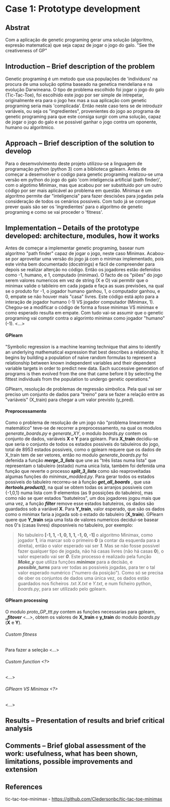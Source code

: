 # Case 1: Prototype development
## Abstrat
Com a aplicação de genetic programing gerar uma solução (algoritmo, expresão matematica) que seja capaz de jogar o jogo do galo.  "See the creativeness of GP"

## Introduction – Brief description of the problem
Genetic programing é um metodo que usa populações de 'individuos' na procura de uma solução optima baseado na genetica mendeliana e na evolução Darwineana. O tipo de problema escolhido foi jogar o jogo do galo (Tic-Tac-Toe), foi escolhido este jogo por ser simple de intrepetar, originalmente era para o jogo hex mas a sua aplicação com genetic programing seria mais 'complicada'. Então neste caso tens se de introduzir variáveis, ou seja os "ingredientes", provenientes do jogo ao programa de genetic programing para que este consiga  surgir com uma solução, capaz de jogar o jogo do galo e se possivel ganhar o jogo contra um oponente, humano ou algoritmico.

## Approach – Brief description of the solution to develop
Para o desemvolvimento deste projeto utilizou-se a linguagem de programação python (python 3) com a biblioteca gplearn. Antes de começar a desemvolver o codigo para genetic programing realizou-se uma versão em python do jogo do galo 'com inteligencia artificial (path finder)', com o algotimo Minimax, mas que acabou por ser substituido por um outro código por ser mais aplicável ao problema em questão. Minimax é um algoritmo permite dar "inteligencia" para fazer descisões para jogadas pela consideração de todos os cenários possiveis.
Com tudo já se consegue prever quais são ser os 'ingredientes' para o algoritmo de genetic programing e como se vai proceder o 'fitness'. 

## Implementation – Details of the prototype developed: architecture, modules, how it works
Antes de começar a implementar genetic programing, basear num algoritmo "path finder" capaz de jogar o jogo, neste caso Minimax. Acabou-se por aproveitar uma versão do jogo já com o minimax implementado, pois este vinha bem documentado (docstrings) e fácil de compreender para depois se realizar alterção no código. Então os jogadores estão defenidos como -1, humano, e 1, computado (minimax). O facto de os "piões" do jogo serem valores numericos em vez de string (X e O) vai permitir que o minimax valide o tabileiro em cada jogada e faça as suas previsões, na qual se o produto for -1, o jogador humano ganhou, 1, o computador ganhou, e 0, empate se não houver mais "casa" livres. Este código está apto para a interação de jogador humano (-1) VS jogador computador (Minimax, 1). Chegou-se a modificar o código de forma a fosse minimax VS minimax e como esperado resulta em empate. Com tudo vai-se assumir que o genetic programing vai comptir contra o algorimto minimax como jogador "humano" (-1).
<...>
#### GPlearn
"Symbolic regression is a machine learning technique that aims to identify an underlying mathematical expression that best describes a relationship. It begins by building a population of naive random formulas to represent a relationship between known independent variables and their dependent variable targets in order to predict new data. Each successive generation of programs is then evolved from the one that came before it by selecting the fittest individuals from the population to undergo genetic operations."

GPlearn, resolução de problemas de regressão simbolica. Pela qual vai ser preciso um conjunto de dados para "treino" para se fazer a relação entre as "variáveis" (X_train) para chegar a um valor previsto (y_pred).
#### Preprocessamento
Como o problema de resolução de um jogo não "problema linearmente matemático" teve-se de recorrer a preprocessamento, na qual os modulos *generate_boards.py* e *generate_XY*, o modulo *boards.py* contem os conjunto de dados, variáveis **X** e **Y** para gplearn. Para **X_train** decidiu-se que seria o conjunto de todos os estados possiveis do tabuleiros do jogo, total de 8953 estados possiveis, como o gplearn requere que os dados de X_train tem de ser vetores, então no modulo *generate_boards.py* foi defenida a função **_merge_3_lists_** que une as "três listas numa lista" que representam o tabuleiro (estado) numa unica lista, também foi defenida uma função que reverte o processo **_split_3_lists_** como são reaproveitadas algumas funções do *minimax_modded.py*. 
Para gerar todos os estados possiveis do tabuleiro recorreu-se à função **_get_all_boards_** , que usa **_itertools.product()_**, na qual se obtem todas os arranjos possiveis com {-1,0,1} numa lista com 9 elementos (as 9 possições do tabuleiro), mas como não se quer estados "batuteiros", um dos jogadores jogou mais que uma vez, a função **_filter_** remove esse estados batuteiros, os dados são guardados sob a variável **X**. 
Para **Y_train**, valor esperado, que são os dados como o minimax faria a jogada sob o estado do  tabuleiro (**X_train**). GPlearn quere que **Y_train** seja uma lista de valores numericos decidui-se basear nos 0's (casas livres) disposniveis no tabuleiro, por exemplo: 
> No tabuleiro **[-1, 1, -1, 0, 1, 1, -1, 0, -1]** o algoritmo Minimax, como jogador **1**, iria marcar sob o primeiro **0** (a contar da esquerda para a direita), então o valor esperado vai ser **_1_**. Mas se não fosse possivel fazer qualquer tipo de jogada, não há casas livres (não há casas **0**), o valor esperado vai ser **_0_**.
Este processo é realizado pela função **_Make_y_** que utiliza funções **_minimax_** para a decisão, e **_possible_turns_** para ver todas as possiveis jogadas, para ter o tal valor esperado numérico ("numero da posição").
Como só se precisa de ober os conjuntos de dados uma única vez, os dados estão guardados nos ficheiros .txt *X.txt* e *Y.txt*, e num ficheiro python, *boards.py*, para ser utilizado pelo gplearn.
#### GPlearn processing
O modulo *proto_GP_ttt.py* contem as funções necessarias para gplearn, **__fitover_**  <...>, obtem os valores de **X_train** e **y_train** do modulo *boards.py* (**X** e **Y**). 
###### Custom fitness
Para fazer a seleção 
<...>
###### Custom function <?>
<...>
###### GPlearn VS Minimax <?>
<...> 
## Results – Presentation of results and brief critical analysis

## Comments – Brief global assessment of the work: usefulness, what has been shown, limitations, possible improvements and extension

## References
tic-tac-toe-minimax - https://github.com/Cledersonbc/tic-tac-toe-minimax